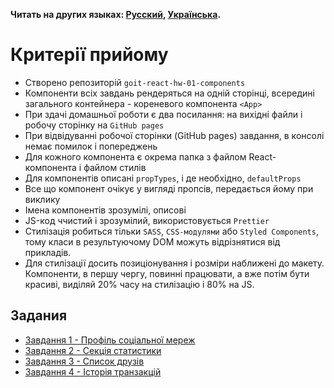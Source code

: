 **Читать на других языках: [Русский](README.md), [Українська](README.ua.md).**

# Критерії прийому

- Створено репозиторій `goit-react-hw-01-components`
- Компоненти всіх завдань рендеряться на одній сторінці, всередині загального контейнера -
  кореневого компонента `<App>`
- При здачі домашньої роботи є два посилання: на вихідні файли і робочу сторінку на `GitHub pages`
- При відвідуванні робочої сторінки (GitHub pages) завдання, в консолі немає помилок і попереджень
- Для кожного компонента є окрема папка з файлом React-компонента і файлом стилів
- Для компонентів описані `propTypes`, і де необхідно, `defaultProps`
- Все що компонент очікує у вигляді пропсів, передається йому при виклику
- Імена компонентів зрозумілі, описові
- JS-код ччистий і зрозумілий, використовується `Prettier`
- Стилізація робиться тільки `SASS`, `CSS-модулями` або `Styled Components`, тому класи в
  результуючому DOM можуть відрізнятися від прикладів.
- Для стилізації досить позиціонування і розміри наближені до макету. Компоненти, в першу чергу,
  повинні працювати, а вже потім бути красиві, виділяй 20% часу на стилізацію і 80% на JS.

## Задания

- [Завдання 1 - Профіль соціальної мереж](./social-profile/README.ua.md)
- [Завдання 2 - Секція статистики](./statistics/README.ua.md)
- [Завдання 3 - Список друзів](./friend-list/README.ua.md)
- [Завдання 4 - Історія транзакцій](./transaction-history/README.ua.md)
